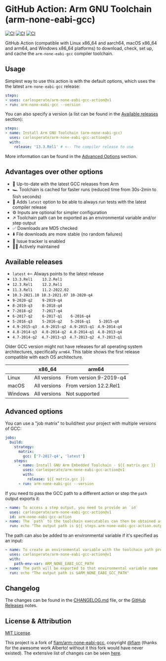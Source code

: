 # GitHub Action: Arm GNU Toolchain <br> (arm-none-eabi-gcc)

[![CI](https://github.com/carlosperate/arm-none-eabi-gcc-action/actions/workflows/test.yml/badge.svg)](https://github.com/carlosperate/arm-none-eabi-gcc-action/actions/workflows/test.yml) [![CI](https://github.com/carlosperate/arm-none-eabi-gcc-action/actions/workflows/test-all-releases.yml/badge.svg)](https://github.com/carlosperate/arm-none-eabi-gcc-action/actions/workflows/test-all-releases.yml) [![CI](https://github.com/carlosperate/arm-none-eabi-gcc-action/actions/workflows/check-urls.yml/badge.svg)](https://github.com/carlosperate/arm-none-eabi-gcc-action/actions/workflows/check-urls.yml)

GitHub Action (compatible with Linux x86_64 and aarch64, macOS x86_64
and arm64, and Windows x86_64 platforms) to download, check, set up,
and cache the `arm-none-eabi-gcc` compiler toolchain.


## Usage

Simplest way to use this action is with the default options, which uses the
the latest `arm-none-eabi-gcc` release:

```yaml
steps:
- uses: carlosperate/arm-none-eabi-gcc-action@v1
- run: arm-none-eabi-gcc --version
```

You can also specify a version (a list can be found in the
[Available releases](#available-releases) section):

```yaml
steps:
- name: Install Arm GNU Toolchain (arm-none-eabi-gcc)
  uses: carlosperate/arm-none-eabi-gcc-action@v1
  with:
    release: '13.3.Rel1' # <-- The compiler release to use
```

More information can be found in the [Advanced Options](#advanced-options)
section.


## Advantages over other options

- 🚀 Up-to-date with the latest GCC releases from Arm
- 🏎 Toolchain is cached for faster runs (reduced time from 30s-2min to 5ish seconds)
- 📅 Adds `latest` option to be able to always run tests with the latest compiler release
- ⚙️ Inputs are optional for simpler configuration
- ↗️ Toolchain path can be exported as an environmental variable and/or step output
- ✅ Downloads are MD5 checked
- ⬇️ File downloads are more stable (no random failures)
- 🐞 Issue tracker is enabled
- 🧑‍💻 Actively maintained


## Available releases

- `latest` <-- Always points to the latest release
- `13.3.Rel1` &nbsp;&nbsp;&nbsp;&nbsp;&nbsp;&nbsp; `13.2.Rel1`
- `12.3.Rel1` &nbsp;&nbsp;&nbsp;&nbsp;&nbsp;&nbsp; `12.2.Rel1`
- `11.3.Rel1` &nbsp;&nbsp;&nbsp;&nbsp;&nbsp;&nbsp; `11.2-2022.02`
- `10.3-2021.10` &nbsp;`10.3-2021.07` &nbsp;`10-2020-q4`
- `9-2020-q2` &nbsp;&nbsp;&nbsp;&nbsp;&nbsp;&nbsp; `9-2019-q4`
- `8-2019-q3` &nbsp;&nbsp;&nbsp;&nbsp;&nbsp;&nbsp; `8-2018-q4`
- `7-2018-q2` &nbsp;&nbsp;&nbsp;&nbsp;&nbsp;&nbsp; `7-2017-q4`
- `6-2017-q2` &nbsp;&nbsp;&nbsp;&nbsp;&nbsp;&nbsp; `6-2017-q1` &nbsp;&nbsp;&nbsp;&nbsp;&nbsp; `6-2016-q4`
- `5-2016-q3` &nbsp;&nbsp;&nbsp;&nbsp;&nbsp;&nbsp; `5-2016-q2` &nbsp;&nbsp;&nbsp;&nbsp;&nbsp; `5-2016-q1` &nbsp;&nbsp;&nbsp;&nbsp;&nbsp; `5-2015-q4`
- `4.9-2015-q3` &nbsp;&nbsp; `4.9-2015-q2` &nbsp; `4.9-2015-q1` &nbsp; `4.9-2014-q4`
- `4.8-2014-q3` &nbsp;&nbsp; `4.8-2014-q2` &nbsp; `4.8-2014-q1` &nbsp; `4.8-2013-q4`
- `4.7-2014-q2` &nbsp;&nbsp; `4.7-2013-q3` &nbsp; `4.7-2013-q2` &nbsp; `4.7-2013-q1`

Older GCC version might not have releases for all operating system
architectures, specifically `arm64`.
This table shows the first release compatible with each OS architecture.

|         | x86_64       | arm64                  |
|---------|--------------|------------------------|
| Linux   | All versions | From version 9-2019-q4 |
| macOS   | All versions | From version 12.2.Rel1 |
| Windows | All versions | Not supported          |

## Advanced options

You can use a "job matrix" to build/test your project with multiple versions
of GCC:

```yaml
jobs:
  build:
    strategy:
      matrix:
        gcc: ['7-2017-q4', 'latest']
    steps:
      - name: Install GNU Arm Embedded Toolchain - ${{ matrix.gcc }}
        uses: carlosperate/arm-none-eabi-gcc-action@v1
        with:
          release: ${{ matrix.gcc }}
      - run: arm-none-eabi-gcc --version
```

If you need to pass the GCC path to a different action or step the `path`
output exports it:

```yaml
- name: To access a step output, you need to provide an `id`
  uses: carlosperate/arm-none-eabi-gcc-action@v1
  id: arm-none-eabi-gcc-action
- name: The `path` to the toolchain executables can then be obtained as an output
  run: echo "The output path is ${{ steps.arm-none-eabi-gcc-action.outputs.path }}"
```

The path can also be added to an environmental variable if it's specified as
an input:

```yaml
- name: To create an environmental variable with the toolchain path provide a name via the `path-env-var` input
  uses: carlosperate/arm-none-eabi-gcc-action@v1
  with:
    path-env-var: ARM_NONE_EABI_GCC_PATH
- name: The path will be exported to that environmental variable name
  run: echo "The output path is $ARM_NONE_EABI_GCC_PATH"
```


## Changelog

The changes can be found in the [CHANGELOG.md](https://github.com/carlosperate/arm-none-eabi-gcc-action/blob/main/CHANGELOG.md)
file, or the [GitHub Releases](https://github.com/carlosperate/arm-none-eabi-gcc-action/releases) notes.


## License & Attribution

[MIT License](LICENSE).

This project is a fork of [fiam/arm-none-eabi-gcc](https://github.com/fiam/arm-none-eabi-gcc),
copyright [@fiam](https://github.com/fiam) (thanks for the awesome work
Alberto! without it this fork would have never existed). The extensive list of
changes can be seen
[here](https://github.com/carlosperate/arm-none-eabi-gcc-action/compare/4cecd3f99905c1c296edf75f570b9e68993be22f...main).
